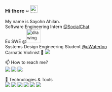 ### Hi there ~ <img src="https://user-images.githubusercontent.com/1303154/88677602-1635ba80-d120-11ea-84d8-d263ba5fc3c0.gif" width="24px" alt="hi">

My name is Sayohn Ahilan.  
Software Engineering Intern [@SocialChat](https://socialchat.ai/)  
Ex SWE @<img src="https://user-images.githubusercontent.com/55256294/116605281-3851a880-a8fd-11eb-8fa7-6893fa696af2.png" alt="drawing" width="45"/>  
Systems Design Engineering Student [@uWaterloo](https://github.com/uwaterloo)  
Carnatic Violinist 🎻 [![](https://img.shields.io/badge/-sayohn-red?style=flat&logo=youtube&logoColor=white&link=https://www.youtube.com/channel/UCgdRY4w_nDtM6Nqi6-H13BA)](https://www.youtube.com/channel/UCgdRY4w_nDtM6Nqi6-H13BA) 

📫  How to reach me?  
[![](https://img.shields.io/badge/-sayohn-blue?style=flat&logo=Linkedin&logoColor=white&link=https://www.linkedin.com/in/sayohn)](https://www.linkedin.com/in/sayohn) 
[![](https://img.shields.io/github/followers/sayohnahilan?label=follow&style=social)](https://github.com/sayohnahilan) 
![](https://visitor-badge.glitch.me/badge?page_id=sayohnahilan.sayohnahilan)  

🔧 Technologies & Tools  
![](https://img.shields.io/badge/Code-JavaScript-informational?style=flat&logo=javascript&logoColor=white&color=2bbc8a)
![](https://img.shields.io/badge/Code-Python-informational?style=flat&logo=python&logoColor=white&color=2bbc8a)
![](https://img.shields.io/badge/Code-C++-informational?style=flat&logo=c%2B%2B&logoColor=white&color=2bbc8a)
![](https://img.shields.io/badge/Shell-Bash-informational?style=flat&logo=gnu-bash&logoColor=white&color=2bbc8a)
![](https://img.shields.io/badge/Tools-Docker-informational?style=flat&logo=docker&logoColor=white&color=2bbc8a)
![](https://img.shields.io/badge/Tools-Kubernetes-informational?style=flat&logo=kubernetes&logoColor=white&color=2bbc8a)
